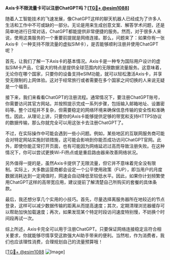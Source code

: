 **Axis卡不限流量卡可以注册ChatGPT吗？[[TG💪+ @esim1088](https://t.me/s/esim1088)]**

随着人工智能技术的飞速发展，像ChatGPT这样的聊天机器人已经成为了许多人生活和工作中不可或缺的一部分。无论是用来生成创意文案、解答学术问题，还是简单地进行日常对话，ChatGPT都能提供非常便捷的服务。然而，对于很多人来说，使用这类服务的一个重要前提就是网络连接。那么，问题来了：如果你有一张Axis卡（一种支持不限流量的虚拟SIM卡），是否能够顺利注册并使用ChatGPT呢？

首先，让我们了解一下Axis卡的基本情况。Axis卡是一种专为国际用户设计的虚拟SIM卡产品，它最大的特点是提供全球范围内的无限数据流量服务。这意味着，无论你在哪个国家，只要你的设备支持eSIM功能，就可以轻松激活Axis卡，并享受无限制的上网体验。这对于经常旅行或者需要在多个国家之间切换的人来说无疑是一个福音。

接下来，我们来看看ChatGPT的注册流程。通常情况下，要注册ChatGPT账号，你需要访问其官方网站，并按照提示完成一系列步骤，包括输入邮箱地址、设置密码等。整个过程并不复杂，但需要稳定的网络环境来确保信息传输的安全性和准确性。因此，从理论上讲，只要你的Axis卡能够提供足够的带宽和支持HTTPS协议的数据传输，那么你就完全可以用这张卡去注册ChatGPT了。

不过，在实际操作中可能会遇到一些小问题。例如，某些地区的互联网服务商可能会对特定网站实施封锁措施，这可能会影响到你能否成功访问ChatGPT官网。此外，即使你能正常打开页面，也有可能因为网络延迟过高而导致注册失败。在这种情况下，你可以尝试更换Wi-Fi热点或是重启路由器来改善网络状况。

另外值得一提的是，虽然Axis卡提供了无限流量，但它并不意味着完全没有限制。实际上，大多数运营商都会设定一个公平使用政策（FUP），即当用户的月度数据消耗达到一定阈值时，网速会自动降低至较低水平。因此，如果你计划频繁使用ChatGPT这样的高带宽应用，建议提前了解清楚自己所购买的套餐的具体条款。

最后，我还想分享几个实用的小技巧。首先，尽量选择离服务器所在地较近的节点登录，这样可以减少数据传输的距离从而提高速度；其次，定期清理浏览器缓存可以帮助加快加载速度；再次，如果发现某个特定时段访问速度特别慢，不妨换个时间段再试一次。

综上所述，Axis卡完全可以用于注册ChatGPT。只要保证网络连接稳定且符合相关要求，你就能够尽情享受这款强大AI助手带来的便利。当然啦，作为消费者，我们也应该理性消费，合理规划自己的流量预算哦！

[[TG💪+ @esim1088](https://t.me/s/esim1088) ![Image](https://i.postimg.cc/4NQfJmqS/Snipaste-2025-05-13-00-14-12.png)]